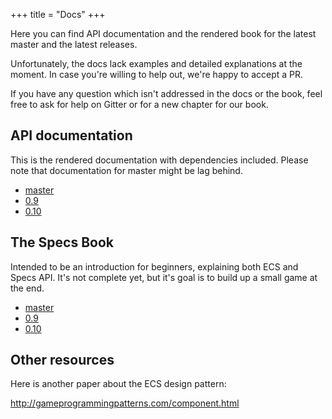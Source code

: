 +++
title = "Docs"
+++

Here you can find API documentation and the rendered book for the latest
master and the latest releases.

Unfortunately, the docs lack examples and detailed
explanations at the moment. In case you're willing to help out,
we're happy to accept a PR.

If you have any question which isn't addressed in the docs or the book,
feel free to ask for help on Gitter or for a new chapter for our book.

## API documentation

This is the rendered documentation with dependencies included.
Please note that documentation for master might be lag behind.

* [master](docs/master/specs/)
* [0.9](docs/0.9/specs/)
* [0.10](docs/0.10/specs/)

## The Specs Book

Intended to be an introduction for beginners, explaining both ECS and
Specs API. It's not complete yet, but it's goal is to build up a small
game at the end.

* [master](book/master/)
* [0.9](book/0.9/)
* [0.10](book/0.10/)

## Other resources

Here is another paper about the ECS design pattern:

http://gameprogrammingpatterns.com/component.html


